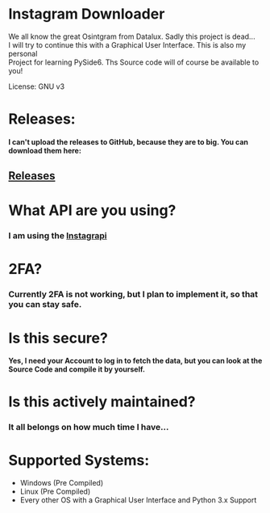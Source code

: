 # Instagram Downloader


We all know the great Osintgram from Datalux.  Sadly this project is dead... <br>
I will try to continue this with a Graphical User Interface.  This is also my personal <br>
Project for learning PySide6.  Ths Source code will of course be available to you!

License: GNU v3

# Releases:

#### I can't upload the releases to GitHub, because they are to big. You can download them here:
## [Releases](https://drive.google.com/drive/folders/1hek8l_XrFC9U3m1-Q1y-y8WeBLVCK0Zn?usp=sharing)


# What API are you using? 

### I am using the [Instagrapi](https://github.com/adw0rd/instagrapi)


# 2FA? 

### Currently 2FA is not working, but I plan to implement it, so that you can stay safe. 

# Is this secure?

#### Yes, I need your Account to log in to fetch the data, but you can look at the Source Code and compile it by yourself.

# Is this actively maintained?

### It all belongs on how much time I have...

# Supported Systems:

- Windows (Pre Compiled)
- Linux (Pre Compiled)
- Every other OS with a Graphical User Interface and Python 3.x Support
